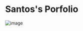 # Santos's Porfolio


![image](https://github.com/user-attachments/assets/b0941c7e-005c-4e36-ab08-680a31b54ac1)
